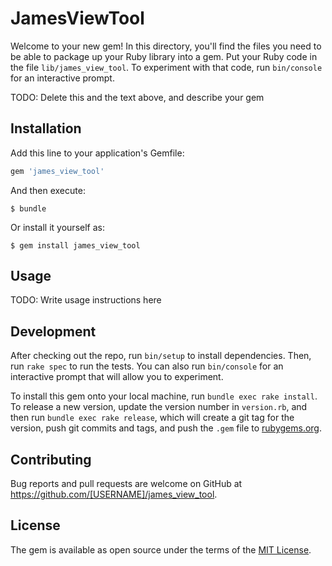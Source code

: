 # JamesViewTool

Welcome to your new gem! In this directory, you'll find the files you need to be able to package up your Ruby library into a gem. Put your Ruby code in the file `lib/james_view_tool`. To experiment with that code, run `bin/console` for an interactive prompt.

TODO: Delete this and the text above, and describe your gem

## Installation

Add this line to your application's Gemfile:

```ruby
gem 'james_view_tool'
```

And then execute:

    $ bundle

Or install it yourself as:

    $ gem install james_view_tool

## Usage

TODO: Write usage instructions here

## Development

After checking out the repo, run `bin/setup` to install dependencies. Then, run `rake spec` to run the tests. You can also run `bin/console` for an interactive prompt that will allow you to experiment.

To install this gem onto your local machine, run `bundle exec rake install`. To release a new version, update the version number in `version.rb`, and then run `bundle exec rake release`, which will create a git tag for the version, push git commits and tags, and push the `.gem` file to [rubygems.org](https://rubygems.org).

## Contributing

Bug reports and pull requests are welcome on GitHub at https://github.com/[USERNAME]/james_view_tool.


## License

The gem is available as open source under the terms of the [MIT License](http://opensource.org/licenses/MIT).

